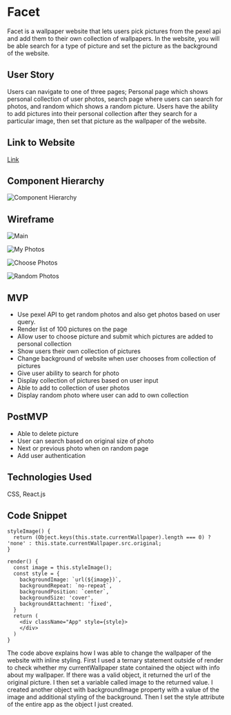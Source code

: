 # Facet

Facet is a wallpaper website that lets users pick pictures from the pexel api and add them to their own collection of wallpapers. In the website, you will be able search for a type of picture and set the picture as the background of the website.

## User Story

Users can navigate to one of three pages; Personal page which shows personal collection of user photos, search page where users can search for photos, and random which shows a random picture. Users have the ability to add pictures into their personal collection after they search for a particular image, then set that picture as the wallpaper of the website.

## Link to Website
[Link](facet.surge.sh)

## Component Hierarchy

![Component Hierarchy](https://res.cloudinary.com/ssohny/image/upload/v1551105769/IMG_0847.jpg)

## Wireframe

![Main](https://res.cloudinary.com/ssohny/image/upload/v1551105769/IMG_0846.jpg)

![My Photos](https://res.cloudinary.com/ssohny/image/upload/v1551105769/IMG_0842.jpg)

![Choose Photos](https://res.cloudinary.com/ssohny/image/upload/v1551105769/IMG_0845.jpg)

![Random Photos](https://res.cloudinary.com/ssohny/image/upload/v1551105769/IMG_0844.jpg)

## MVP

- Use pexel API to get random photos and also get photos based on user query.
- Render list of 100 pictures on the page
- Allow user to choose picture and submit which pictures are added to personal collection
- Show users their own collection of pictures
- Change background of website when user chooses from collection of pictures
- Give user ability to search for photo
- Display collection of pictures based on user input
- Able to add to collection of user photos
- Display random photo where user can add to own collection

## PostMVP

- Able to delete picture
- User can search based on original size of photo
- Next or previous photo when on random page
- Add user authentication

## Technologies Used
CSS, React.js

## Code Snippet
```
styleImage() {
  return (Object.keys(this.state.currentWallpaper).length === 0) ? 'none' : this.state.currentWallpaper.src.original;
}

render() {
  const image = this.styleImage();
  const style = {
    backgroundImage: `url(${image})`,
    backgroundRepeat: `no-repeat`,
    backgroundPosition: `center`,
    backgroundSize: 'cover',
    backgroundAttachment: 'fixed',
  }
  return (
    <div className="App" style={style}>
    </div>
  )
}
```
The code above explains how I was able to change the wallpaper of the website with inline styling. First I used a ternary statement outside of render to check whether my currentWallpaper state contained the object with info about my wallpaper. If there was a valid object, it returned the url of the original picture. I then set a variable called image to the returned value. I created another object with backgroundImage property with a value of the image and additional styling of the background. Then I set the style attribute of the entire app as the object I just created.
